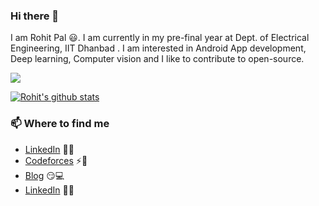 ### Hi there 👋

I am Rohit Pal 😃. I am currently in my pre-final year at Dept. of Electrical Engineering, IIT Dhanbad . I am interested in Android App development, Deep learning, Computer vision and I like to contribute to open-source.

![](https://user-images.githubusercontent.com/5713670/87202985-820dcb80-c2b6-11ea-9f56-7ec461c497c3.gif)

[![Rohit's github stats](https://github-readme-stats.vercel.app/api?username=RohitTheBoss007&show_icons=true&theme=dracula)](https://github.com/RohitTheBoss007)

### 📫 Where to find me

- [LinkedIn](https://www.linkedin.com/in/rohit-pal-7269a8188/) 👨💼
- [Codeforces](https://codeforces.com/profile/onetaps) ⚡🔗
- [Blog](https://auth.geeksforgeeks.org/user/rohitpal210/articles) 😏💻
- [LinkedIn](https://linkedin.com/in/stephenajulu) 👨💼




<!--
**RohitTheBoss007/RohitTheBoss007** is a ✨ _special_ ✨ repository because its `README.md` (this file) appears on your GitHub profile.

Here are some ideas to get you started:

- 🔭 I’m currently working on ...
- 🌱 I’m currently learning ...
- 👯 I’m looking to collaborate on ...
- 🤔 I’m looking for help with ...
- 💬 Ask me about ...
- 📫 How to reach me: ...
- 😄 Pronouns: ...
- ⚡ Fun fact: ...
-->

